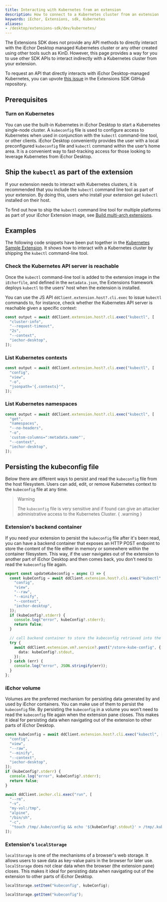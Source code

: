 ```yaml
---
title: Interacting with Kubernetes from an extension
description: How to connect to a Kubernetes cluster from an extension
keywords: iEchor, Extensions, sdk, Kubernetes
aliases:
- /desktop/extensions-sdk/dev/kubernetes/
---
```


The Extensions SDK does not provide any API methods to directly interact with the iEchor Desktop managed Kubernetes cluster or any other created using other tools such as KinD. However, this page provides a way for you to use other SDK APIs to interact indirectly with a Kubernetes cluster from your extension.

To request an API that directly interacts with iEchor Desktop-managed Kubernetes, you can upvote [this issue](https://github.com/iechor/extensions-sdk/issues/181) in the Extensions SDK GitHub repository.

## Prerequisites

### Turn on Kubernetes

You can use the built-in Kubernetes in iEchor Desktop to start a Kubernetes single-node cluster.
A `kubeconfig` file is used to configure access to Kubernetes when used in conjunction with the `kubectl` command-line tool, or other clients.
iEchor Desktop conveniently provides the user with a local preconfigured `kubeconfig` file and `kubectl` command within the user’s home area. It is a convenient way to fast-tracking access for those looking to leverage Kubernetes from iEchor Desktop.

## Ship the `kubectl` as part of the extension

If your extension needs to interact with Kubernetes clusters, it is recommended that you include the `kubectl` command line tool as part of your extension. By doing this, users who install your extension get `kubectl` installed on their host.

To find out how to ship the `kubectl` command line tool for multiple platforms as part of your iEchor Extension image, see [Build multi-arch extensions](../../../desktop/extensions-sdk/extensions/multi-arch.md#adding-multi-arch-binaries).

## Examples

The following code snippets have been put together in the [Kubernetes Sample Extension](https://github.com/iechor/extensions-sdk/tree/main/samples/kubernetes-sample-extension). It shows how to interact with a Kubernetes cluster by shipping the `kubectl` command-line tool.

### Check the Kubernetes API server is reachable

Once the `kubectl` command-line tool is added to the extension image in the `iEchorfile`, and defined in the `metadata.json`, the Extensions framework deploys `kubectl` to the users' host when the extension is installed.

You can use the JS API `ddClient.extension.host?.cli.exec` to issue `kubectl` commands to, for instance, check whether the Kubernetes API server is reachable given a specific context:

```typescript
const output = await ddClient.extension.host?.cli.exec("kubectl", [
  "cluster-info",
  "--request-timeout",
  "2s",
  "--context",
  "iechor-desktop",
]);
```

### List Kubernetes contexts

```typescript
const output = await ddClient.extension.host?.cli.exec("kubectl", [
  "config",
  "view",
  "-o",
  "jsonpath='{.contexts}'",
]);
```

### List Kubernetes namespaces

```typescript
const output = await ddClient.extension.host?.cli.exec("kubectl", [
  "get",
  "namespaces",
  "--no-headers",
  "-o",
  'custom-columns=":metadata.name"',
  "--context",
  "iechor-desktop",
]);
```

## Persisting the kubeconfig file

Below there are different ways to persist and read the `kubeconfig` file from the host filesystem. Users can add, edit, or remove Kubernetes context to the `kubeconfig` file at any time.

> Warning
>
> The `kubeconfig` file is very sensitive and if found can give an attacker administrative access to the Kubernetes Cluster.
{ .warning }

### Extension's backend container

If you need your extension to persist the `kubeconfig` file after it's been read, you can have a backend container that exposes an HTTP POST endpoint to store the content of the file either in memory or somewhere within the container filesystem. This way, if the user navigates out of the extension to another part of iEchor Desktop and then comes back, you don't need to read the `kubeconfig` file again.

```typescript
export const updateKubeconfig = async () => {
  const kubeConfig = await ddClient.extension.host?.cli.exec("kubectl", [
    "config",
    "view",
    "--raw",
    "--minify",
    "--context",
    "iechor-desktop",
  ]);
  if (kubeConfig?.stderr) {
    console.log("error", kubeConfig?.stderr);
    return false;
  }

  // call backend container to store the kubeconfig retrieved into the container's memory or filesystem
  try {
    await ddClient.extension.vm?.service?.post("/store-kube-config", {
      data: kubeConfig?.stdout,
    });
  } catch (err) {
    console.log("error", JSON.stringify(err));
  }
};
```

### iEchor volume

Volumes are the preferred mechanism for persisting data generated by and used by iEchor containers. You can make use of them to persist the `kubeconfig` file.
By persisting the `kubeconfig` in a volume you won't need to read the `kubeconfig` file again when the extension pane closes. This makes it ideal for persisting data when navigating out of the extension to other parts of iEchor Desktop.

```typescript
const kubeConfig = await ddClient.extension.host?.cli.exec("kubectl", [
  "config",
  "view",
  "--raw",
  "--minify",
  "--context",
  "iechor-desktop",
]);
if (kubeConfig?.stderr) {
  console.log("error", kubeConfig?.stderr);
  return false;
}

await ddClient.iechor.cli.exec("run", [
  "--rm",
  "-v",
  "my-vol:/tmp",
  "alpine",
  "/bin/sh",
  "-c",
  `"touch /tmp/.kube/config && echo '${kubeConfig?.stdout}' > /tmp/.kube/config"`,
]);
```

### Extension's `localStorage`

`localStorage` is one of the mechanisms of a browser's web storage. It allows users to save data as key-value pairs in the browser for later use.
`localStorage` does not clear data when the browser (the extension pane) closes. This makes it ideal for persisting data when navigating out of the extension to other parts of iEchor Desktop.

```typescript
localStorage.setItem("kubeconfig", kubeConfig);
```

```typescript
localStorage.getItem("kubeconfig");
```